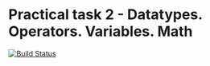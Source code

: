 # Practical task 2 - Datatypes. Operators. Variables. Math

[![Build Status](https://travis-ci.com/itmo-java-basics-2020/task-2-datatypes-and-operators-ztoroschin.svg?branch=master)](https://travis-ci.com/itmo-java-basics-2020/task-2-datatypes-and-operators-ztoroschin)
